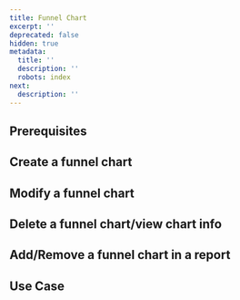 ```yaml
---
title: Funnel Chart
excerpt: ''
deprecated: false
hidden: true
metadata:
  title: ''
  description: ''
  robots: index
next:
  description: ''
---
```

## Prerequisites

## Create a funnel chart

## Modify a funnel chart

## Delete a funnel chart/view chart info

## Add/Remove a funnel chart in a report

## Use Case
